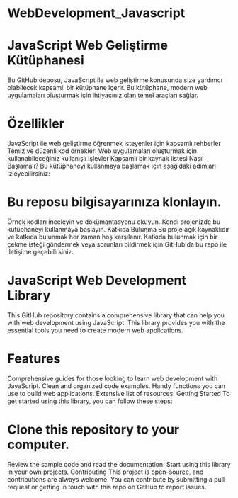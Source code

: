# WebDevelopment_Javascript

# JavaScript Web Geliştirme Kütüphanesi
Bu GitHub deposu, JavaScript ile web geliştirme konusunda size yardımcı olabilecek kapsamlı bir kütüphane içerir. Bu kütüphane, modern web uygulamaları oluşturmak için ihtiyacınız olan temel araçları sağlar.

# Özellikler
JavaScript ile web geliştirme öğrenmek isteyenler için kapsamlı rehberler
Temiz ve düzenli kod örnekleri
Web uygulamaları oluşturmak için kullanabileceğiniz kullanışlı işlevler
Kapsamlı bir kaynak listesi
Nasıl Başlamalı?
Bu kütüphaneyi kullanmaya başlamak için aşağıdaki adımları izleyebilirsiniz:

# Bu reposu bilgisayarınıza klonlayın.
Örnek kodları inceleyin ve dökümantasyonu okuyun.
Kendi projenizde bu kütüphaneyi kullanmaya başlayın.
Katkıda Bulunma
Bu proje açık kaynaklıdır ve katkıda bulunmak her zaman hoş karşılanır. Katkıda bulunmak için bir çekme isteği göndermek veya sorunları bildirmek için GitHub'da bu repo ile iletişime geçebilirsiniz.


# JavaScript Web Development Library
This GitHub repository contains a comprehensive library that can help you with web development using JavaScript. This library provides you with the essential tools you need to create modern web applications.

# Features
Comprehensive guides for those looking to learn web development with JavaScript.
Clean and organized code examples.
Handy functions you can use to build web applications.
Extensive list of resources.
Getting Started
To get started using this library, you can follow these steps:

# Clone this repository to your computer.
Review the sample code and read the documentation.
Start using this library in your own projects.
Contributing
This project is open-source, and contributions are always welcome. You can contribute by submitting a pull request or getting in touch with this repo on GitHub to report issues.


